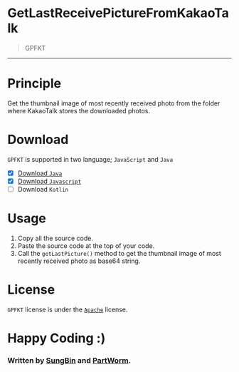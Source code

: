 # GetLastReceivePictureFromKakaoTalk
> GPFKT

-----

# Principle
Get the thumbnail image of most recently received photo from the folder where KakaoTalk stores the downloaded photos.

# Download
`GPFKT` is supported in two language; `JavaScript` and `Java`
- [x] [Download `Java`](https://github.com/sungbin5304/GetLastReceivePictureFromKakaoTalk/blob/master/PicturePathManager.java)
- [x] [Download `Javascript`](https://github.com/sungbin5304/GetLastReceivePictureFromKakaoTalk/blob/master/PicturePathManager.js)
- [ ] Download `Kotlin`

# Usage
1. Copy all the source code.
2. Paste the source code at the top of your code.
3. Call the `getLastPicture()` method to get the thumbnail image of most recently received photo as base64 string.

# License
`GPFKT` license is under the [`Apache`](https://github.com/KakaoTalkBotOrganization/GetLastReceivePictureFromKakaoTalk/blob/master/LICENSE) license.

# Happy Coding :)

### Written by [SungBin](https://github.com/sungbin5304) and [PartWorm](https://github.com/PartWorm).
